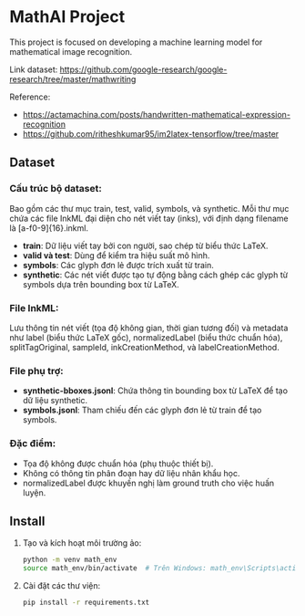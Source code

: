 # MathAI Project

This project is focused on developing a machine learning model for mathematical image recognition.

Link dataset: https://github.com/google-research/google-research/tree/master/mathwriting

Reference:

- https://actamachina.com/posts/handwritten-mathematical-expression-recognition
- https://github.com/ritheshkumar95/im2latex-tensorflow/tree/master

## Dataset

### Cấu trúc bộ dataset:

Bao gồm các thư mục train, test, valid, symbols, và synthetic. Mỗi thư mục chứa các file InkML đại diện cho nét viết tay (inks), với định dạng filename là [a-f0-9]{16}.inkml.

- **train**: Dữ liệu viết tay bởi con người, sao chép từ biểu thức LaTeX.
- **valid và test**: Dùng để kiểm tra hiệu suất mô hình.
- **symbols**: Các glyph đơn lẻ được trích xuất từ train.
- **synthetic**: Các nét viết được tạo tự động bằng cách ghép các glyph từ symbols dựa trên bounding box từ LaTeX.

### File InkML:

Lưu thông tin nét viết (tọa độ không gian, thời gian tương đối) và metadata như label (biểu thức LaTeX gốc), normalizedLabel (biểu thức chuẩn hóa), splitTagOriginal, sampleId, inkCreationMethod, và labelCreationMethod.

### File phụ trợ:

- **synthetic-bboxes.jsonl**: Chứa thông tin bounding box từ LaTeX để tạo dữ liệu synthetic.
- **symbols.jsonl**: Tham chiếu đến các glyph đơn lẻ từ train để tạo symbols.

### Đặc điểm:

- Tọa độ không được chuẩn hóa (phụ thuộc thiết bị).
- Không có thông tin phân đoạn hay dữ liệu nhân khẩu học.
- normalizedLabel được khuyến nghị làm ground truth cho việc huấn luyện.

## Install

1. Tạo và kích hoạt môi trường ảo:

   ```bash
   python -m venv math_env
   source math_env/bin/activate  # Trên Windows: math_env\Scripts\activate
   ```

2. Cài đặt các thư viện:
   ```bash
   pip install -r requirements.txt
   ```

